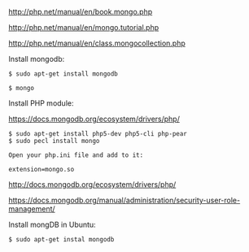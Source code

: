 http://php.net/manual/en/book.mongo.php

http://php.net/manual/en/mongo.tutorial.php

http://php.net/manual/en/class.mongocollection.php

Install mongodb:
```
$ sudo apt-get install mongodb

$ mongo
```

Install PHP module:

https://docs.mongodb.org/ecosystem/drivers/php/

```
$ sudo apt-get install php5-dev php5-cli php-pear
$ sudo pecl install mongo

Open your php.ini file and add to it:

extension=mongo.so
```

http://docs.mongodb.org/ecosystem/drivers/php/

https://docs.mongodb.org/manual/administration/security-user-role-management/

Install mongDB in Ubuntu:
```
$ sudo apt-get instal mongodb
```

